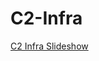# C2-Infra


[C2 Infra Slideshow](https://49thsecuritydivision.github.io/slideshows/2017/01-Intermediate-Monday/07-C2-Infra)
